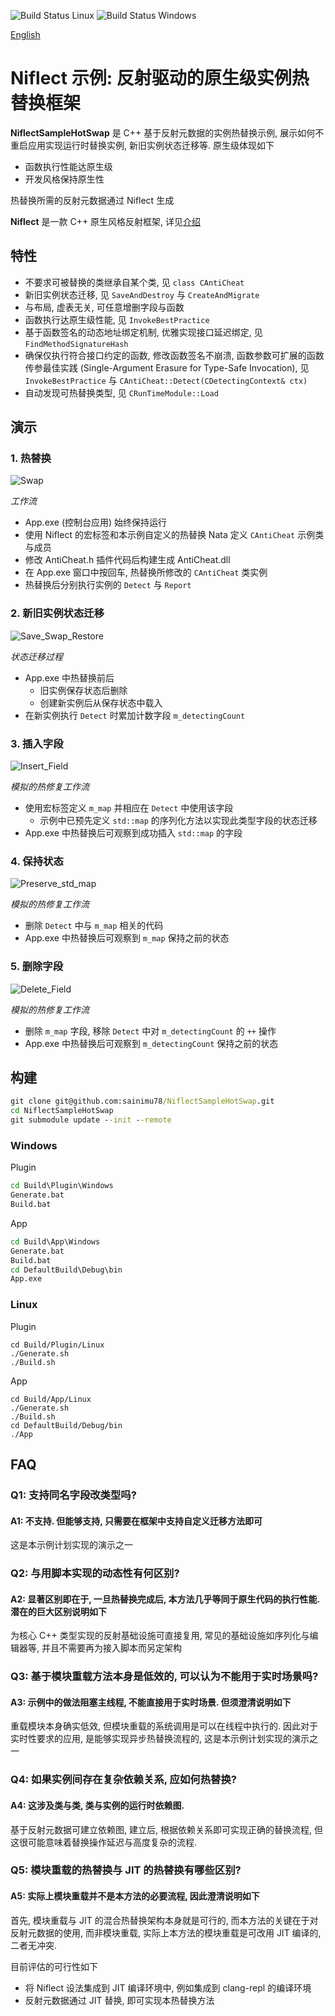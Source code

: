 ![Build Status Linux](https://github.com/sainimu78/NiflectSampleHotSwap/actions/workflows/Linux.yml/badge.svg)
![Build Status Windows](https://github.com/sainimu78/NiflectSampleHotSwap/actions/workflows/Windows.yml/badge.svg)

[English](Doc/English/README.md)

# Niflect 示例: 反射驱动的原生级实例热替换框架

**NiflectSampleHotSwap** 是 C++ 基于反射元数据的实例热替换示例, 展示如何不重启应用实现运行时替换实例, 新旧实例状态迁移等. 原生级体现如下

- 函数执行性能达原生级
- 开发风格保持原生性

热替换所需的反射元数据通过 Niflect 生成

**Niflect** 是一款 C++ 原生风格反射框架, 详见[介绍](https://github.com/sainimu78/NiflectSampleHelloWorld)

## 特性

- 不要求可被替换的类继承自某个类, 见 `class CAntiCheat`
- 新旧实例状态迁移, 见 `SaveAndDestroy` 与 `CreateAndMigrate`
- 与布局, 虚表无关, 可任意增删字段与函数
- 函数执行达原生级性能, 见 `InvokeBestPractice`
- 基于函数签名的动态地址绑定机制, 优雅实现接口延迟绑定, 见 `FindMethodSignatureHash`
- 确保仅执行符合接口约定的函数, 修改函数签名不崩溃, 函数参数可扩展的函数传参最佳实践 (Single-Argument Erasure for Type-Safe Invocation), 见 `InvokeBestPractice` 与 `CAntiCheat::Detect(CDetectingContext& ctx)`
- 自动发现可热替换类型, 见 `CRunTimeModule::Load`

## 演示

### 1. 热替换

![Swap](Doc/Swap.gif)

*工作流*

- App.exe (控制台应用) 始终保持运行
- 使用 Niflect 的宏标签和本示例自定义的热替换 Nata 定义 `CAntiCheat` 示例类与成员
- 修改 AntiCheat.h 插件代码后构建生成 AntiCheat.dll
- 在 App.exe 窗口中按回车, 热替换所修改的 `CAntiCheat` 类实例
- 热替换后分别执行实例的 `Detect` 与 `Report`

### 2. 新旧实例状态迁移

![Save_Swap_Restore](Doc/Save_Swap_Restore.gif)

*状态迁移过程*

- App.exe 中热替换前后
  - 旧实例保存状态后删除
  - 创建新实例后从保存状态中载入
- 在新实例执行 `Detect` 时累加计数字段 `m_detectingCount`

### 3. 插入字段

![Insert_Field](Doc/Insert_Field.gif)

*模拟的热修复工作流*

- 使用宏标签定义 `m_map` 并相应在 `Detect` 中使用该字段
  - 示例中已预先定义 `std::map` 的序列化方法以实现此类型字段的状态迁移
- App.exe 中热替换后可观察到成功插入 `std::map` 的字段

### 4. 保持状态

![Preserve_std_map](Doc/Preserve_std_map.gif)

*模拟的热修复工作流*

- 删除 `Detect` 中与 `m_map` 相关的代码
- App.exe 中热替换后可观察到 `m_map` 保持之前的状态

### 5. 删除字段

![Delete_Field](Doc/Delete_Field.gif)

*模拟的热修复工作流*

- 删除 `m_map` 字段, 移除 `Detect` 中对 `m_detectingCount` 的 `++` 操作
- App.exe 中热替换后可观察到 `m_detectingCount` 保持之前的状态

## 构建

```bat
git clone git@github.com:sainimu78/NiflectSampleHotSwap.git
cd NiflectSampleHotSwap
git submodule update --init --remote
```

### Windows

Plugin

```bat
cd Build\Plugin\Windows
Generate.bat
Build.bat
```

App

```bat
cd Build\App\Windows
Generate.bat
Build.bat
cd DefaultBuild\Debug\bin
App.exe
```

### Linux

Plugin

```
cd Build/Plugin/Linux
./Generate.sh
./Build.sh
```

App

```
cd Build/App/Linux
./Generate.sh
./Build.sh
cd DefaultBuild/Debug/bin
./App
```

## FAQ

### Q1: 支持同名字段改类型吗?

#### A1: 不支持. 但能够支持, 只需要在框架中支持自定义迁移方法即可

这是本示例计划实现的演示之一

### Q2: 与用脚本实现的动态性有何区别?

#### A2: 显著区别即在于, 一旦热替换完成后, 本方法几乎等同于原生代码的执行性能. 潜在的巨大区别说明如下

为核心 C++ 类型实现的反射基础设施可直接复用, 常见的基础设施如序列化与编辑器等, 并且不需要再为接入脚本而另定架构

### Q3: 基于模块重载方法本身是低效的, 可以认为不能用于实时场景吗?

#### A3: 示例中的做法阻塞主线程, 不能直接用于实时场景. 但须澄清说明如下

重载模块本身确实低效, 但模块重载的系统调用是可以在线程中执行的. 因此对于实时性要求的应用, 是能够实现异步热替换流程的, 这是本示例计划实现的演示之一

### Q4: 如果实例间存在复杂依赖关系, 应如何热替换?

#### A4: 这涉及类与类, 类与实例的运行时依赖图.

基于反射元数据可建立依赖图, 建立后, 根据依赖关系即可实现正确的替换流程, 但这很可能意味着替换操作延迟与高度复杂的流程.

### Q5: 模块重载的热替换与 JIT 的热替换有哪些区别?

#### A5: 实际上模块重载并不是本方法的必要流程, 因此澄清说明如下

首先, 模块重载与 JIT 的混合热替换架构本身就是可行的, 而本方法的关键在于对反射元数据的使用, 而非模块重载, 实际上本方法的模块重载是可改用 JIT 编译的, 二者无冲突.

目前评估的可行性如下

- 将 Niflect 设法集成到 JIT 编译环境中, 例如集成到 clang-repl 的编译环境
- 反射元数据通过 JIT 替换, 即可实现本热替换方法

